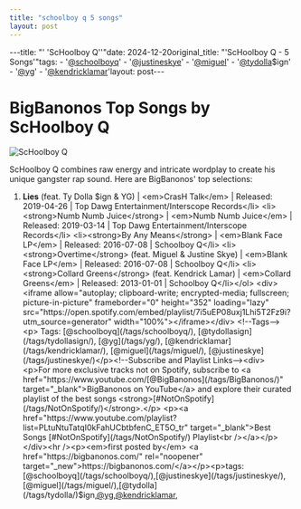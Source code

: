 ```yaml
---
title: "schoolboy q 5 songs"
layout: post
---
```

---title: "' 'ScHoolboy Q''"date: 2024-12-20original_title: "'ScHoolboy Q - 5 Songs'"tags:  - '[@schoolboyq](/tags/schoolboyq/)'  - '[@justineskye](/tags/justineskye/)'  - '[@miguel](/tags/miguel/)'  - '[@tydolla](/tags/tydolla/)$ign'  - '[@yg](/tags/yg/)'  - '[@kendricklamar](/tags/kendricklamar/)'layout: post---<h1>BigBanonos Top Songs by ScHoolboy Q</h1> <img alt="ScHoolboy Q" src="https://www.genzhiphop.com/wp-content/uploads/2024/01/schoolboy-q-billboard-650.webp" /> <p>ScHoolboy Q combines raw energy and intricate wordplay to create his unique gangster rap sound. Here are BigBanonos' top selections:</p> <ol> <li><strong>Lies</strong> (feat. Ty Dolla $ign & YG) | <em>CrasH Talk</em> | Released: 2019-04-26 | Top Dawg Entertainment/Interscope Records</li> <li><strong>Numb Numb Juice</strong> | <em>Numb Numb Juice</em> | Released: 2019-03-14 | Top Dawg Entertainment/Interscope Records</li> <li><strong>By Any Means</strong> | <em>Blank Face LP</em> | Released: 2016-07-08 | Schoolboy Q</li> <li><strong>Overtime</strong> (feat. Miguel & Justine Skye) | <em>Blank Face LP</em> | Released: 2016-07-08 | Schoolboy Q</li> <li><strong>Collard Greens</strong> (feat. Kendrick Lamar) | <em>Collard Greens</em> | Released: 2013-01-01 | Schoolboy Q</li></ol> <div> <iframe allow="autoplay; clipboard-write; encrypted-media; fullscreen; picture-in-picture" frameborder="0" height="352" loading="lazy" src="https://open.spotify.com/embed/playlist/7i5uEP08uxj1Lhi5T2Fz9i?utm_source=generator" width="100%"></iframe></div> <!--Tags--><p> Tags: [@schoolboyq](/tags/schoolboyq/), [@tydollasign](/tags/tydollasign/), [@yg](/tags/yg/), [@kendricklamar](/tags/kendricklamar/), [@miguel](/tags/miguel/), [@justineskye](/tags/justineskye/)</p><!--Subscribe and Playlist Links--><div>    <p>For more exclusive tracks not on Spotify, subscribe to <a href="https://www.youtube.com/[@BigBanonos](/tags/BigBanonos/)" target="_blank">BigBanonos on YouTube</a> and explore their curated playlist of the best songs <strong>[#NotOnSpotify](/tags/NotOnSpotify/)</strong>.</p>    <p><a href="https://www.youtube.com/playlist?list=PLtuNtuTatqI0kFahUCbtbfenC_ET5O_tr" target="_blank">Best Songs [#NotOnSpotify](/tags/NotOnSpotify/) Playlist<br /></a></p></div><hr /><p><em>first posted by</em> <a href="https://bigbanonos.com/" rel="noopener" target="_new">https://bigbanonos.com/</a></p><p>tags: [@schoolboyq](/tags/schoolboyq/),[@justineskye](/tags/justineskye/),[@miguel](/tags/miguel/),[@tydolla](/tags/tydolla/)$ign,[@yg](/tags/yg/),[@kendricklamar](/tags/kendricklamar/),</p>